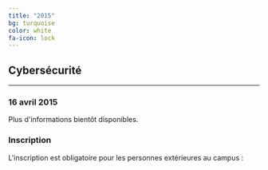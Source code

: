 ```yaml
---
title: "2015"
bg: turquoise
color: white
fa-icon: lock
---
```


## Cybersécurité

-------------------------

### 16 avril 2015

Plus d'informations bientôt disponibles.

### Inscription

L'inscription est obligatoire pour les personnes extérieures au campus :

<center><a href="https://conference.minet.net/inscription/">
<span class="fa-stack subtlecircle" style="font-size:80px; background:rgba(255,255,255,0.1)">
  <i class="fa fa-circle fa-stack-2x text-white"></i>
  <i class="fa fa-user-plus fa-stack-1x text-turquoise"></i>
</span>
</a></center>
